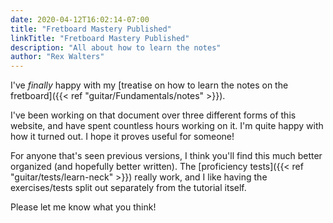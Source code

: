 ```yaml
---
date: 2020-04-12T16:02:14-07:00
title: "Fretboard Mastery Published"
linkTitle: "Fretboard Mastery Published"
description: "All about how to learn the notes"
author: "Rex Walters"
---
```


I've *finally* happy with my [treatise on how to learn the notes on the fretboard]({{< ref "guitar/Fundamentals/notes" >}}).

I've been working on that document over three different forms of this website, and have spent countless hours working on it. I'm quite happy with how it turned out. I hope it proves useful for someone!

For anyone that's seen previous versions, I think you'll find this much better organized (and hopefully better written). The [proficiency tests]({{< ref "guitar/tests/learn-neck" >}}) really work, and I like having the exercises/tests split out separately from the tutorial itself.

Please let me know what you think!
